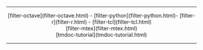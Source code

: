 ----

<center>
[filter-octave](filter-octave.html)      -  [filter-python](filter-python.html)-   [filter-r](filter-r.html)     -
[filter-tcl](filter-tcl.html) <br/>
[filter-mtex](filter-mtex.html) <br/>
[tmdoc-tutorial](tmdoc-tutorial.html)
</center>

----
